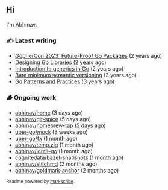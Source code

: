## Hi

I'm Abhinav.

### ✍️ Latest writing


- [GopherCon 2023: Future-Proof Go Packages](https://abhinavg.net/2023/09/27/future-proof-packages/) (2 years ago)
- [Designing Go Libraries](https://abhinavg.net/2022/12/06/designing-go-libraries/) (2 years ago)
- [Introduction to generics in Go](https://abhinavg.net/2022/11/23/generics-intro/) (2 years ago)
- [Bare minimum semantic versioning](https://abhinavg.net/2022/11/07/semver/) (3 years ago)
- [Go Patterns and Practices](https://abhinavg.net/2022/09/19/go-patterns-and-practices-talk/) (3 years ago)

### 🪵 Ongoing work


- [abhinav/home](https://github.com/abhinav/home) (3 days ago)
- [abhinav/git-spice](https://github.com/abhinav/git-spice) (5 days ago)
- [abhinav/homebrew-tap](https://github.com/abhinav/homebrew-tap) (5 days ago)
- [uber-go/mock](https://github.com/uber-go/mock) (3 weeks ago)
- [uber-go/fx](https://github.com/uber-go/fx) (1 month ago)
- [abhinav/temp.zig](https://github.com/abhinav/temp.zig) (1 month ago)
- [abhinav/ioutil-go](https://github.com/abhinav/ioutil-go) (1 month ago)
- [cognitedata/bazel-snapshots](https://github.com/cognitedata/bazel-snapshots) (1 month ago)
- [abhinav/stitchmd](https://github.com/abhinav/stitchmd) (2 months ago)
- [abhinav/goldmark-anchor](https://github.com/abhinav/goldmark-anchor) (2 months ago)

<sub>Readme powered by [markscribe](https://github.com/muesli/markscribe).</sub>
